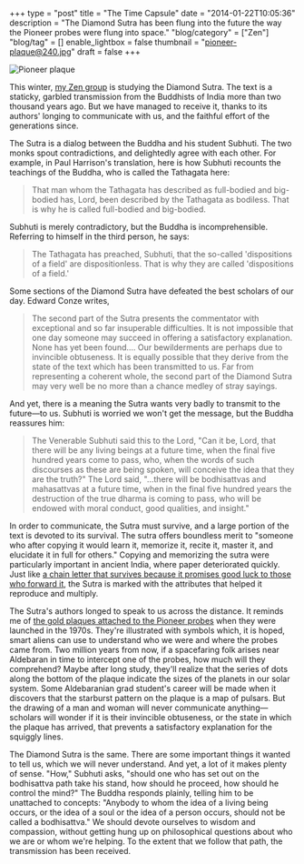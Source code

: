 +++
type = "post"
title = "The Time Capsule"
date = "2014-01-22T10:05:36"
description = "The Diamond Sutra has been flung into the future the way the Pioneer probes were flung into space."
"blog/category" = ["Zen"]
"blog/tag" = []
enable_lightbox = false
thumbnail = "pioneer-plaque@240.jpg"
draft = false
+++

<p><img style="display:block; margin-left:auto; margin-right:auto;" src="pioneer-plaque.jpg" alt="Pioneer plaque" title="Pioneer plaque" /></p>
<p>This winter, <a href="http://villagezendo.org/">my Zen group</a> is studying the Diamond Sutra. The text is a staticky, garbled transmission from the Buddhists of India more than two thousand years ago. But we have managed to receive it, thanks to its authors' longing to communicate with us, and the faithful effort of the generations since.</p>
<p>The Sutra is a dialog between the Buddha and his student Subhuti. The two monks spout contradictions, and delightedly agree with each other. For example, in Paul Harrison's translation, here is how Subhuti recounts the teachings of the Buddha, who is called the Tathagata here:</p>
<blockquote>
<p>That man whom the Tathagata has described as full-bodied and big-bodied has, Lord, been described by the Tathagata as bodiless. That is why he is called full-bodied and big-bodied.</p>
</blockquote>
<p>Subhuti is merely contradictory, but the Buddha is incomprehensible. Referring to himself in the third person, he says:</p>
<blockquote>
<p>The Tathagata has preached, Subhuti, that the so-called 'dispositions of a field' are dispositionless. That is why they are called 'dispositions of a field.'</p>
</blockquote>
<p>Some sections of the Diamond Sutra have defeated the best scholars of our day. Edward Conze writes,</p>
<blockquote>
<p>The second part of the Sutra presents the commentator with exceptional and so far insuperable difficulties. It is not impossible that one day someone may succeed in offering a satisfactory explanation. None has yet been found.... Our bewilderments are perhaps due to invincible obtuseness. It is equally possible that they derive from the state of the text which has been transmitted to us. Far from representing a coherent whole, the second part of the Diamond Sutra may very well be no more than a chance medley of stray sayings.</p>
</blockquote>
<p>And yet, there is a meaning the Sutra wants very badly to transmit to the future&mdash;to us. Subhuti is worried we won't get the message, but the Buddha reassures him:</p>
<blockquote>
<p>The Venerable Subhuti said this to the Lord, "Can it be, Lord, that there will be any living beings at a future time, when the final five hundred years come to pass, who, when the words of such discourses as these are being spoken, will conceive the idea that they are the truth?" The Lord said, "...there will be bodhisattvas and mahasattvas at a future time, when in the final five hundred years the destruction of the true dharma is coming to pass, who will be endowed with moral conduct, good qualities, and insight."</p>
</blockquote>
<p>In order to communicate, the Sutra must survive, and a large portion of the text is devoted to its survival. The sutra offers boundless merit to "someone who after copying it would learn it, memorize it, recite it, master it, and elucidate it in full for others." Copying and memorizing the sutra were particularly important in ancient India, where paper deteriorated quickly. Just like <a href="http://www.silcom.com/~barnowl/chain-letter/evolution.html">a chain letter that survives because it promises good luck to those who forward it</a>, the Sutra is marked with the attributes that helped it reproduce and multiply.</p>
<p>The Sutra's authors longed to speak to us across the distance. It reminds me of <a href="http://grin.hq.nasa.gov/ABSTRACTS/GPN-2000-001623.html">the gold plaques attached to the Pioneer probes</a> when they were launched in the 1970s. They're illustrated with symbols which, it is hoped, smart aliens can use to understand who we were and where the probes came from. Two million years from now, if a spacefaring folk arises near Aldebaran in time to intercept one of the probes, how much will they comprehend? Maybe after long study, they'll realize that the series of dots along the bottom of the plaque indicate the sizes of the planets in our solar system. Some Aldebaranian grad student's career will be made when it discovers that the starburst pattern on the plaque is a map of pulsars. But the drawing of a man and woman will never communicate anything&mdash;scholars will wonder if it is their invincible obtuseness, or the state in which the plaque has arrived, that prevents a satisfactory explanation for the squiggly lines.</p>
<p>The Diamond Sutra is the same. There are some important things it wanted to tell us, which we will never understand. And yet, a lot of it makes plenty of sense. "How," Subhuti asks, "should one who has set out on the bodhisattva path take his stand, how should he proceed, how should he control the mind?" The Buddha responds plainly, telling him to be unattached to concepts: "Anybody to whom the idea of a living being occurs, or the idea of a soul or the idea of a person occurs, should not be called a bodhisattva." We should devote ourselves to wisdom and compassion, without getting hung up on philosophical questions about who we are or whom we're helping. To the extent that we follow that path, the transmission has been received.</p>
    